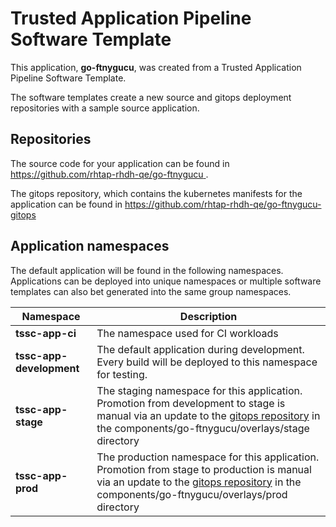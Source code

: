 # Trusted Application Pipeline Software Template

This application, **go-ftnygucu**, was created from a Trusted Application Pipeline Software Template.

The software templates create a new source and gitops deployment repositories with a sample source application. 

## Repositories

The source code for your application can be found in [https://github.com/rhtap-rhdh-qe/go-ftnygucu ](https://github.com/rhtap-rhdh-qe/go-ftnygucu ).
 
The gitops repository, which contains the kubernetes manifests for the application can be found in 
[https://github.com/rhtap-rhdh-qe/go-ftnygucu-gitops ](https://github.com/rhtap-rhdh-qe/go-ftnygucu-gitops ) 

## Application namespaces 

The default application will be found in the following namespaces. Applications can be deployed into unique namespaces or multiple software templates can also bet generated into the same group namespaces.  

|  Namespace   |  Description   |  
| -------- | -------- |
| **tssc-app-ci** | The namespace used for CI workloads |
| **tssc-app-development** | The default application during development. Every build will be deployed to this namespace for testing. |
| **tssc-app-stage** | The staging namespace for this application. Promotion from development to stage is manual via an update to the [gitops repository](https://github.com/rhtap-rhdh-qe/go-ftnygucu-gitops ) in the components/go-ftnygucu/overlays/stage directory |
| **tssc-app-prod** | The production namespace for this application. Promotion from stage to production is manual via an update to the [gitops repository](https://github.com/rhtap-rhdh-qe/go-ftnygucu-gitops ) in the components/go-ftnygucu/overlays/prod directory |